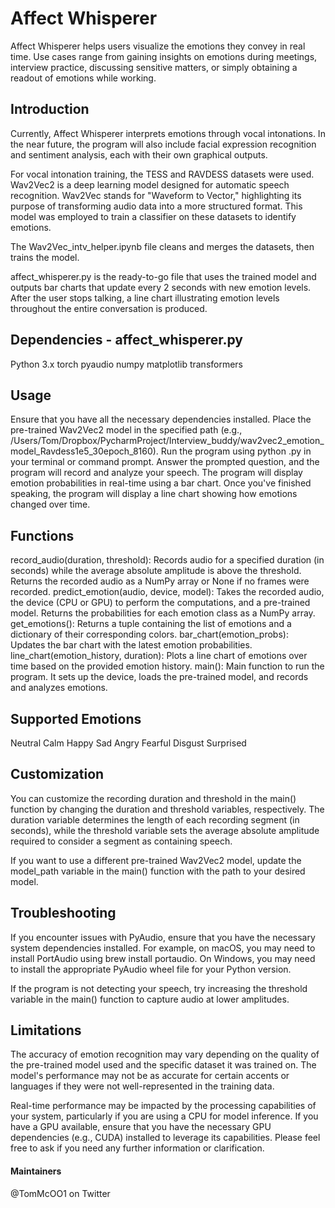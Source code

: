# Affect Whisperer
Affect Whisperer helps users visualize the emotions they convey in real time. Use cases range from gaining insights on emotions during meetings, interview practice, discussing sensitive matters, or simply obtaining a readout of emotions while working.

## Introduction
Currently, Affect Whisperer interprets emotions through vocal intonations. In the near future, the program will also include facial expression recognition and sentiment analysis, each with their own graphical outputs.

For vocal intonation training, the TESS and RAVDESS datasets were used. Wav2Vec2 is a deep learning model designed for automatic speech recognition. Wav2Vec stands for "Waveform to Vector," highlighting its purpose of transforming audio data into a more structured format. This model was employed to train a classifier on these datasets to identify emotions.

The Wav2Vec_intv_helper.ipynb file cleans and merges the datasets, then trains the model.

affect_whisperer.py is the ready-to-go file that uses the trained model and outputs bar charts that update every 2 seconds with new emotion levels. After the user stops talking, a line chart illustrating emotion levels throughout the entire conversation is produced.

## Dependencies - affect_whisperer.py
Python 3.x
torch
pyaudio
numpy
matplotlib
transformers


## Usage
Ensure that you have all the necessary dependencies installed.
Place the pre-trained Wav2Vec2 model in the specified path (e.g., /Users/Tom/Dropbox/PycharmProject/Interview_buddy/wav2vec2_emotion_model_Ravdess1e5_30epoch_8160).
Run the program using python <filename>.py in your terminal or command prompt.
Answer the prompted question, and the program will record and analyze your speech.
The program will display emotion probabilities in real-time using a bar chart.
Once you've finished speaking, the program will display a line chart showing how emotions changed over time.


## Functions

record_audio(duration, threshold): Records audio for a specified duration (in seconds) while the average absolute amplitude is above the threshold. Returns the recorded audio as a NumPy array or None if no frames were recorded.
predict_emotion(audio, device, model): Takes the recorded audio, the device (CPU or GPU) to perform the computations, and a pre-trained model. Returns the probabilities for each emotion class as a NumPy array.
get_emotions(): Returns a tuple containing the list of emotions and a dictionary of their corresponding colors.
bar_chart(emotion_probs): Updates the bar chart with the latest emotion probabilities.
line_chart(emotion_history, duration): Plots a line chart of emotions over time based on the provided emotion history.
main(): Main function to run the program. It sets up the device, loads the pre-trained model, and records and analyzes emotions.


## Supported Emotions
Neutral
Calm
Happy
Sad
Angry
Fearful
Disgust
Surprised

## Customization
You can customize the recording duration and threshold in the main() function by changing the duration and threshold variables, respectively. The duration variable determines the length of each recording segment (in seconds), while the threshold variable sets the average absolute amplitude required to consider a segment as containing speech.

If you want to use a different pre-trained Wav2Vec2 model, update the model_path variable in the main() function with the path to your desired model.

## Troubleshooting
If you encounter issues with PyAudio, ensure that you have the necessary system dependencies installed. For example, on macOS, you may need to install PortAudio using brew install portaudio. On Windows, you may need to install the appropriate PyAudio wheel file for your Python version.

If the program is not detecting your speech, try increasing the threshold variable in the main() function to capture audio at lower amplitudes.

## Limitations
The accuracy of emotion recognition may vary depending on the quality of the pre-trained model used and the specific dataset it was trained on. The model's performance may not be as accurate for certain accents or languages if they were not well-represented in the training data.

Real-time performance may be impacted by the processing capabilities of your system, particularly if you are using a CPU for model inference. If you have a GPU available, ensure that you have the necessary GPU dependencies (e.g., CUDA) installed to leverage its capabilities.
Please feel free to ask if you need any further information or clarification.

#### Maintainers
@TomMcOO1 on Twitter

